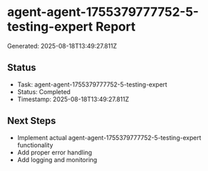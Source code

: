 # agent-agent-1755379777752-5-testing-expert Report

Generated: 2025-08-18T13:49:27.811Z

## Status
- Task: agent-agent-1755379777752-5-testing-expert
- Status: Completed
- Timestamp: 2025-08-18T13:49:27.811Z

## Next Steps
- Implement actual agent-agent-1755379777752-5-testing-expert functionality
- Add proper error handling
- Add logging and monitoring
